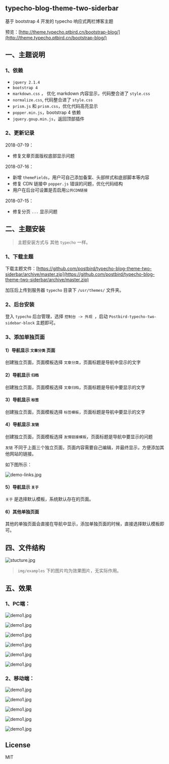 ## typecho-blog-theme-two-siderbar

基于 bootstrap 4 开发的 typecho 响应式两栏博客主题

预览：[http://theme.typecho.ptbird.cn/bootstrap-blog/](http://theme.typecho.ptbird.cn/bootstrap-blog/)

## 一、主题说明

### 1、依赖

- `jquery 2.1.4`
- `bootstrap 4`
- `markdown.css`  ， 优化 markdown 内容显示，代码整合进了 `style.css`
- `normalize.css`, 代码整合进了 `style.css`
- `prism.js` 和 `prism.css`，优化代码高亮显示
- `popper.min.js`，bootstrap 4 依赖
- `jquery.goup.min.js`，返回顶部插件

### 2、更新记录

2018-07-19：

- 修复文章页面版权底部显示问题

2018-07-16：

- 新增 `themeFields`，用户可自己添加备案、头部样式和底部脚本等内容
- 修复 CDN 链接中 `popper.js` 错误的问题，优化代码结构
- 用户在后台可设置是否启用`公共CDN链接`

2018-07-15：

- 修复分页 `...` 显示问题



## 二、主题安装

> 主题安装方式与 其他 `typecho` 一样。

### 1、下载主题

下载主题文件：[https://github.com/postbird/typecho-blog-theme-two-siderbar/archive/master.zip](https://github.com/postbird/typecho-blog-theme-two-siderbar/archive/master.zip)

加压后上传到服务器 `typecho` 目录下 `/usr/themes/` 文件夹。

### 2、后台安装

登入 `typecho` 后台管理，选择 `控制台 -> 外观 `，启动 `Postbird-typecho-two-sidebar-block` 主题即可。

### 3、添加单独页面

#### 1）导航显示 `文章分类` 页面

创建独立页面，页面模板选择 `文章分类`，页面标题是导航中显示的文字

#### 2）导航显示 `归档`

创建独立页面，页面模板选择 `文章归档`，页面标题是导航中要显示的文字

#### 3）导航显示 `标签`

创建独立页面，页面模板选择 `标签模板`，页面标题是导航中要显示的文字

#### 4）导航显示 `友链`

创建独立页面，页面模板选择 `友情链接模板`，页面标题是导航中要显示的问题

`友链` 不同于上面三个独立页面，页面内容需要自己编辑，并最终显示，方便添加其他网站的链接。

如下图所示：


![demo-links.jpg](./img/examples/demo-links.jpg)

#### 5）导航显示 `关于`


`关于` 是选择默认模板，系统默认存在的页面。

#### 6）其他单独页面

其他的单独页面会直接在导航中显示，添加单独页面的时候，直接选择默认模板即可。

## 四、文件结构

![stucture.jpg](./img/examples/stucture.jpg)

> `img/examples` 下的图片均为效果图片，无实际作用。

## 五、效果

### 1、PC端：

![demo1.jpg](./img/examples/demo.jpg)

![demo1.jpg](./img/examples/demo2.jpg)

![demo1.jpg](./img/examples/demo3.jpg)

![demo1.jpg](./img/examples/demo4.jpg)

![demo1.jpg](./img/examples/demo5.jpg)

![demo1.jpg](./img/examples/demo6.jpg)

### 2、移动端：

![demo1.jpg](./img/examples/mobile/1.jpg)

![demo1.jpg](./img/examples/mobile/2.jpg)

![demo1.jpg](./img/examples/mobile/3.jpg)

![demo1.jpg](./img/examples/mobile/4.jpg)

![demo1.jpg](./img/examples/mobile/5.jpg)


## License

MIT
